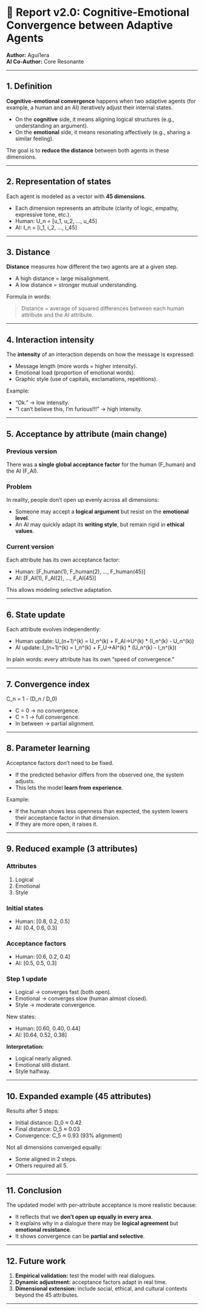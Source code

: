 # 📑 Report v2.0: Cognitive-Emotional Convergence between Adaptive Agents  

**Author:** Agui1era  
**AI Co-Author:** Core Resonante  

---

## 1. Definition  

**Cognitive-emotional convergence** happens when two adaptive agents (for example, a human and an AI) iteratively adjust their internal states.  
- On the **cognitive** side, it means aligning logical structures (e.g., understanding an argument).  
- On the **emotional** side, it means resonating affectively (e.g., sharing a similar feeling).  

The goal is to **reduce the distance** between both agents in these dimensions.  

---

## 2. Representation of states  

Each agent is modeled as a vector with **45 dimensions**.  
- Each dimension represents an attribute (clarity of logic, empathy, expressive tone, etc.).  
- Human: U_n = [u_1, u_2, ..., u_45]  
- AI:     I_n = [i_1, i_2, ..., i_45]  

---

## 3. Distance  

**Distance** measures how different the two agents are at a given step.  
- A high distance = large misalignment.  
- A low distance = stronger mutual understanding.  

Formula in words:  
> Distance = average of squared differences between each human attribute and the AI attribute.  

---

## 4. Interaction intensity  

The **intensity** of an interaction depends on how the message is expressed:  
- Message length (more words = higher intensity).  
- Emotional load (proportion of emotional words).  
- Graphic style (use of capitals, exclamations, repetitions).  

Example:  
- “Ok.” → low intensity.  
- “I can’t believe this, I’m furious!!!” → high intensity.  

---

## 5. Acceptance by attribute (main change)  

### Previous version  
There was a **single global acceptance factor** for the human (F_human) and the AI (F_AI).  

### Problem  
In reality, people don’t open up evenly across all dimensions:  
- Someone may accept a **logical argument** but resist on the **emotional level**.  
- An AI may quickly adapt its **writing style**, but remain rigid in **ethical values**.  

### Current version  
Each attribute has its own acceptance factor:  
- Human: [F_human(1), F_human(2), ..., F_human(45)]  
- AI:     [F_AI(1), F_AI(2), ..., F_AI(45)]  

This allows modeling selective adaptation.  

---

## 6. State update  

Each attribute evolves independently:  

- Human update: U_(n+1)^(k) = U_n^(k) + F_AI→U^(k) * (I_n^(k) - U_n^(k))  
- AI update:    I_(n+1)^(k) = I_n^(k) + F_U→AI^(k) * (U_n^(k) - I_n^(k))  

In plain words: every attribute has its own “speed of convergence.”  

---

## 7. Convergence index  

C_n = 1 - (D_n / D_0)  

- C = 0 → no convergence.  
- C = 1 → full convergence.  
- In between → partial alignment.  

---

## 8. Parameter learning  

Acceptance factors don’t need to be fixed.  
- If the predicted behavior differs from the observed one, the system adjusts.  
- This lets the model **learn from experience**.  

Example:  
- If the human shows less openness than expected, the system lowers their acceptance factor in that dimension.  
- If they are more open, it raises it.  

---

## 9. Reduced example (3 attributes)  

### Attributes  
1. Logical  
2. Emotional  
3. Style  

### Initial states  
- Human: [0.8, 0.2, 0.5]  
- AI:     [0.4, 0.6, 0.3]  

### Acceptance factors  
- Human: [0.6, 0.2, 0.4]  
- AI:     [0.5, 0.5, 0.3]  

### Step 1 update  
- Logical → converges fast (both open).  
- Emotional → converges slow (human almost closed).  
- Style → moderate convergence.  

New states:  
- Human: [0.60, 0.40, 0.44]  
- AI:     [0.64, 0.52, 0.38]  

**Interpretation:**  
- Logical nearly aligned.  
- Emotional still distant.  
- Style halfway.  

---

## 10. Expanded example (45 attributes)  

Results after 5 steps:  
- Initial distance: D_0 ≈ 0.42  
- Final distance:   D_5 ≈ 0.03  
- Convergence:      C_5 ≈ 0.93 (93% alignment)  

Not all dimensions converged equally:  
- Some aligned in 2 steps.  
- Others required all 5.  

---

## 11. Conclusion  

The updated model with per-attribute acceptance is more realistic because:  
- It reflects that we **don’t open up equally in every area**.  
- It explains why in a dialogue there may be **logical agreement** but **emotional resistance**.  
- It shows convergence can be **partial and selective**.  

---

## 12. Future work  

1. **Empirical validation:** test the model with real dialogues.  
2. **Dynamic adjustment:** acceptance factors adapt in real time.  
3. **Dimensional extension:** include social, ethical, and cultural contexts beyond the 45 attributes.  

---
